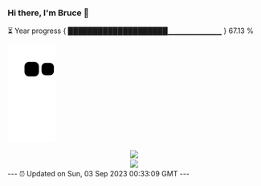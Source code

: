 ### Hi there, I'm Bruce 👋
⏳ Year progress { ████████████████████▁▁▁▁▁▁▁▁▁▁ } 67.13 %

![](https://raw.githubusercontent.com/Swiftie13st/Swiftie13st/main/assets/github-contribution-grid-snake.svg)


<div align="center"> <img src="https://metrics.lecoq.io/Swiftie13st?template=classic&config.timezone=Asia%2FShanghai"> </div>

<div align="center"> <img src="https://github-readme-streak-stats.herokuapp.com/?user=Swiftie13st" /> </div>
---
⏰ Updated on Sun, 03 Sep 2023 00:33:09 GMT
---

